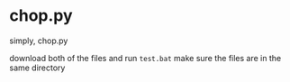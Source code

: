 # chop.py
simply, chop.py


download both of the files and run `test.bat` make sure the files are in the same directory
